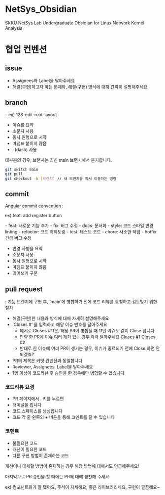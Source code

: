 # NetSys_Obsidian
SKKU NetSys Lab Undergraduate Obsidian for Linux Network Kernel Analysis

# 협업 컨벤션

## issue

- Assignees와 Label을 달아주세요
- 해결(구현)하고자 하는 문제와, 해결(구현) 방식에 대해 간략히 설명해주세요

## branch

<issue number>-<description>
ex) 123-edit-root-layout

<description>

- 이슈를 요약
- 소문자 사용
- 동사 원형으로 시작
- 마침표 붙이지 않음
- `-`(dash) 사용

대부분의 경우, 브랜치는 최신 main 브랜치에서 분기합니다. 

```bash
git switch main
git pull
git checkout -b [브랜치] // 새 브랜치를 파서 이동하는 명령
```

## commit

Angular commit convention
<type>: <description>

ex) feat: add register button

<type>
- feat: 새로운 기능 추가
- fix: 버그 수정
- docs: 문서화
- style: 코드 스타일 변경 linting
- refactor: 코드 리팩토링
- test: 테스트 코드
- chore: 사소한 작업
- hotfix: 긴급 버그 수정

<description>

- 변경 사항을 요약
- 소문자 사용
- 동사 원형으로 시작
- 마침표 붙이지 않음
- 띄어쓰기 구분

## pull request

: 기능 브랜치에 구현 후, ‘main’에 병합하기 전에 코드 리뷰를 요청하고 검토받기 위한 절차

- 해결(구현)한 내용과 방식에 대해 자세히 설명해주세요
- ‘Closes #’ 을 입력하고 해당 이슈 번호를 달아주세요
    - 예시로 Closes #11은, 해당 PR이 병합될 때 11번 이슈도 같이 Close 됩니다
    - 만약 한 PR에 이슈 여러 개가 있는 경우 각각 달아주세요
    Closes #1
    Closes #2
    - 반대로 한 이슈에 여러 PR이 생기는 경우,
    이슈가 종료되기 전에 Close 하면 안되겠죠?
- PR의 제목은 커밋 컨벤션과 동일합니다
- Reviewer, Assignees, Label을 달아주세요
- 1명 이상이 코드리뷰 후 승인을 한 경우에만 병합할 수 있습니다.

### 코드리뷰 요령

- PR 페이지에서 . 키를 누르면
- 터미널을 킵니다
- 코드 스페이스를 생성합니다
- 코드 각 줄 왼쪽의 + 버튼을 통해 코멘트를 달 수 있습니다

### 코멘트

- 불필요한 코드
- 개선이 필요한 코드
- 다른 구현 방법이 존재하는 코드

개선이나 대체할 방법이 존재하는 경우 해당 방법에 대해서도 언급해주세요! 

마지막으로 PR 승인을 할 때에는 PR에 대해 칭찬해 주세요

ex) 컴포넌트화가 잘 됐어요, 주석이 자세해요, 좋은 라이브러리네요, 구현이 깔끔해요~
